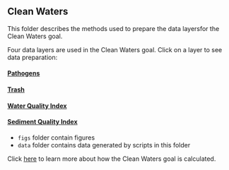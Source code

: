## Clean Waters

This folder describes the methods used to prepare the data layersfor the Clean Waters goal.

Four data layers are used in the Clean Waters goal. Click on a layer to see data preparation:

#### [Pathogens](https://ohi-northeast.github.io/ne-prep/prep/cw/pathogens.html)  

#### [Trash](https://ohi-northeast.github.io/ne-prep/prep/cw/trash.html)

#### [Water Quality Index](https://ohi-northeast.github.io/ne-prep/prep/cw/water_quality_index.html)

#### [Sediment Quality Index](https://ohi-northeast.github.io/ne-prep/prep/cw/sediment_quality_index.html)

- `figs` folder contain figures
- `data` folder contains data generated by scripts in this folder

Click [here](https://github.com/OHI-Northeast/ne-scores/blob/master/metadata_documentation/ohi_model/goal_descriptions/cw_description.md#clean-waters) to learn more about how the Clean Waters goal is calculated.